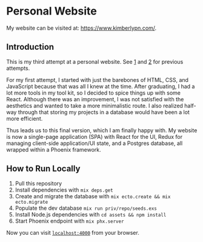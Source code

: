 # Personal Website

My website can be visited at: https://www.kimberlypn.com/.

## Introduction
This is my third attempt at a personal website. See [1](https://github.com/kimberlypn/kimberlypn.github.io/tree/v1.0)
and [2](https://github.com/kimberlypn/personal-website/tree/v2.0) for previous
attempts.

For my first attempt, I started with just the barebones of HTML, CSS, and
JavaScript because that was all I knew at the time. After graduating, I had a
lot more tools in my tool kit, so I decided to spice things up with some React.
Although there was an improvement, I was not satisfied with the aesthetics and
wanted to take a more minimalistic route. I also realized half-way through that
storing my projects in a database would have been a lot more efficient.

Thus leads us to this final version, which I am finally happy with. My website
is now a single-page application (SPA) with React for the UI, Redux for
managing client-side application/UI state, and a Postgres database, all wrapped
within a Phoenix framework.

## How to Run Locally
1. Pull this repository
2. Install dependencies with `mix deps.get`
3. Create and migrate the database with `mix ecto.create && mix ecto.migrate`
4. Populate the dev database `mix run priv/repo/seeds.exs`
5. Install Node.js dependencies with `cd assets && npm install`
6. Start Phoenix endpoint with `mix phx.server`

Now you can visit [`localhost:4000`](http://localhost:4000) from your browser.
